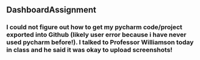 ## DashboardAssignment
### I could not figure out how to get my pycharm code/project exported into Github (likely user error because i have never used pycharm before!). I talked to Professor Williamson today in class and he said it was okay to upload screenshots!
